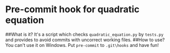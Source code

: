 ﻿# Pre-commit hook for quadratic equation
##What is it?
It's a script which checks `quadratic_equation.py` by `tests.py` and provides to avoid commits with uncorrect working files.
##How to use?
You can't use it on Windows.
Put `pre-commit` to `.git\hooks` and have fun! 